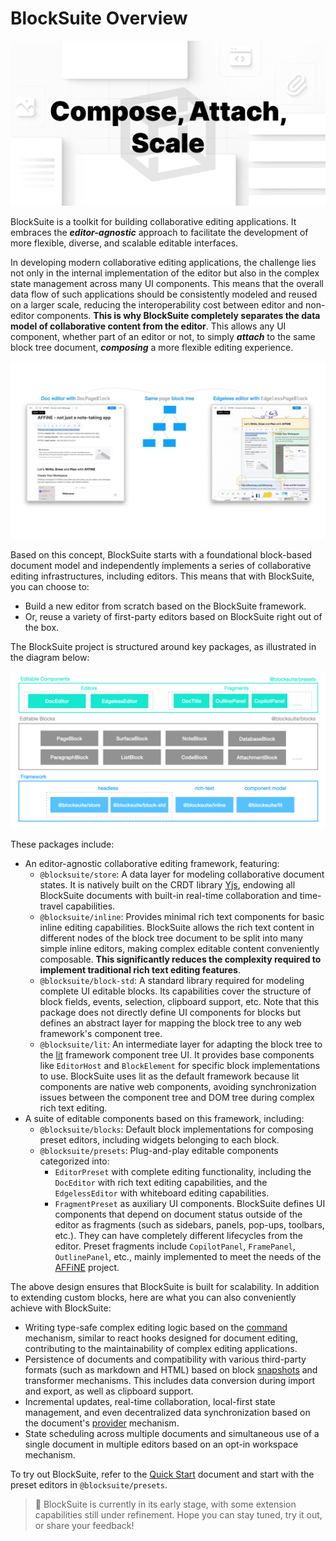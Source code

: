 # BlockSuite Overview

![blocksuite-cover](./images/blocksuite-cover.jpg)

BlockSuite is a toolkit for building collaborative editing applications. It embraces the **_editor-agnostic_** approach to facilitate the development of more flexible, diverse, and scalable editable interfaces.

In developing modern collaborative editing applications, the challenge lies not only in the internal implementation of the editor but also in the complex state management across many UI components. This means that the overall data flow of such applications should be consistently modeled and reused on a larger scale, reducing the interoperability cost between editor and non-editor components. **This is why BlockSuite completely separates the data model of collaborative content from the editor**. This allows any UI component, whether part of an editor or not, to simply **_attach_** to the same block tree document, **_composing_** a more flexible editing experience.

![showcase-doc-edgeless-editors](./images/showcase-doc-edgeless-editors.jpg)

<!--
> For an understanding of the design philosophy advocated by BlockSuite, please read the article "Editor-Agnostic, CRDT-Native".
-->

Based on this concept, BlockSuite starts with a foundational block-based document model and independently implements a series of collaborative editing infrastructures, including editors. This means that with BlockSuite, you can choose to:

- Build a new editor from scratch based on the BlockSuite framework.
- Or, reuse a variety of first-party editors based on BlockSuite right out of the box.

The BlockSuite project is structured around key packages, as illustrated in the diagram below:

![package-overview.png](./images/package-overview.png)

These packages include:

- An editor-agnostic collaborative editing framework, featuring:
  - `@blocksuite/store`: A data layer for modeling collaborative document states. It is natively built on the CRDT library [Yjs](https://github.com/yjs/yjs), endowing all BlockSuite documents with built-in real-time collaboration and time-travel capabilities.
  - `@blocksuite/inline`: Provides minimal rich text components for basic inline editing capabilities. BlockSuite allows the rich text content in different nodes of the block tree document to be split into many simple inline editors, making complex editable content conveniently composable. **This significantly reduces the complexity required to implement traditional rich text editing features**.
  - `@blocksuite/block-std`: A standard library required for modeling complete UI editable blocks. Its capabilities cover the structure of block fields, events, selection, clipboard support, etc. Note that this package does not directly define UI components for blocks but defines an abstract layer for mapping the block tree to any web framework's component tree.
  - `@blocksuite/lit`: An intermediate layer for adapting the block tree to the [lit](https://lit.dev/) framework component tree UI. It provides base components like `EditorHost` and `BlockElement` for specific block implementations to use. BlockSuite uses lit as the default framework because lit components are native web components, avoiding synchronization issues between the component tree and DOM tree during complex rich text editing.
- A suite of editable components based on this framework, including:
  - `@blocksuite/blocks`: Default block implementations for composing preset editors, including widgets belonging to each block.
  - `@blocksuite/presets`: Plug-and-play editable components categorized into:
    - `EditorPreset` with complete editing functionality, including the `DocEditor` with rich text editing capabilities, and the `EdgelessEditor` with whiteboard editing capabilities.
    - `FragmentPreset` as auxiliary UI components. BlockSuite defines UI components that depend on document status outside of the editor as fragments (such as sidebars, panels, pop-ups, toolbars, etc.). They can have completely different lifecycles from the editor. Preset fragments include `CopilotPanel`, `FramePanel`, `OutlinePanel`, etc., mainly implemented to meet the needs of the [AFFiNE](https://github.com/toeverything/AFFiNE) project.

The above design ensures that BlockSuite is built for scalability. In addition to extending custom blocks, here are what you can also conveniently achieve with BlockSuite:

- Writing type-safe complex editing logic based on the [command](./command) mechanism, similar to react hooks designed for document editing, contributing to the maintainability of complex editing applications.
- Persistence of documents and compatibility with various third-party formats (such as markdown and HTML) based on block [snapshots](./data-persistence#snapshot-api) and transformer mechanisms. This includes data conversion during import and export, as well as clipboard support.
- Incremental updates, real-time collaboration, local-first state management, and even decentralized data synchronization based on the document's [provider](./data-persistence#realtime-provider-based-persistence) mechanism.
- State scheduling across multiple documents and simultaneous use of a single document in multiple editors based on an opt-in workspace mechanism.

To try out BlockSuite, refer to the [Quick Start](./quick-start) document and start with the preset editors in `@blocksuite/presets`.

> 🚧 BlockSuite is currently in its early stage, with some extension capabilities still under refinement. Hope you can stay tuned, try it out, or share your feedback!
